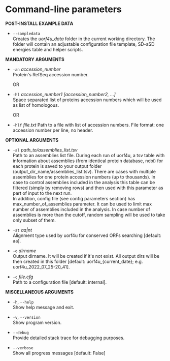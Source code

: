 # Сommand-line parameters

	
**POST-INSTALL EXAMPLE DATA**

- `--sampledata`  
Creates the *uorf4u_data* folder in the current working directory.
The folder will contain an adjustable configuration file template, SD-aSD energies table and helper scripts.


**MANDATORY ARGUMENTS**

- `-an` *accession_number*  
Protein's RefSeq accession number.

	OR

- `-hl` *accession_number1 [accession_number2, ...]*  
Space separated list of proteins accession numbers which will be used as list of homologous.

	OR

- `-hlf` *file.txt*
Path to a file with list of accession numbers. File format: one accession number per line, no header.


**OPTIONAL ARGUMENTS**

- `-al` *path_to/assemblies_list.tsv*  
Path to an assemblies list file. During each run of uorf4u, a tsv table with information about assemblies (from identical protein database, ncbi) for each protein is saved to your output folder (output_dir_name/assemblies_list.tsv). There are cases with multiple assemblies for one protein accession numbers (up to thousands). In case to control assemblies included in the analysis this table can be filtered (simply by removing rows) and then used with this parameter as part of input to the next run.  
In addition, config file (see config parameters section) has max_number_of_assemblies parameter. It can be used to limit max number of assemblies included in the analysis. In case number of assemblies is more than the cutoff, random sampling will be used to take only subset of them.

- `-at` *aa|nt*  
Alignment type used by uorf4u for conserved ORFs searching [default: aa]. 


- `-o` *dirname*  
Output dirname. It will be created if it's not exist. All output dirs will be then created in this folder [default: uorf4u_{current_date}; e.g. uorf4u_2022_07_25-20_41].


- `-c` *file.cfg*  
Path to a configuration file [default: internal].


**MISCELLANEOUS ARGUMENTS**

- `-h`, `--help`  
Show help message and exit.

- `-v`, `--version`  
Show program version.

- `--debug`  
Provide detailed stack trace for debugging purposes.

- `--verbose`  
Show all progress messages [default: False]
